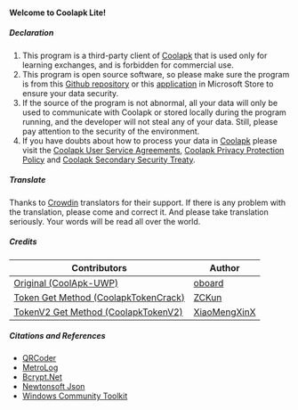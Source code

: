 #### Welcome to Coolapk Lite!

##### Declaration
1. This program is a third-party client of [Coolapk](https://coolapk.com) that is used only for learning exchanges, and is forbidden for commercial use.
2. This program is open source software, so please make sure the program is from this [Github repository](https://github.com/Coolapk-UWP/Coolapk-Lite) or this [application](https://www.microsoft.com/store/apps/9NB8J1BH0D7T) in Microsoft Store to ensure your data security.
3. If the source of the program is not abnormal, all your data will only be used to communicate with Coolapk or stored locally during the program running, and the developer will not steal any of your data. Still, please pay attention to the security of the environment.
4. If you have doubts about how to process your data in [Coolapk](https://coolapk.com) please visit the [Coolapk User Service Agreements](https://m.coolapk.com/mp/user/agreement), [Coolapk Privacy Protection Policy](https://m.coolapk.com/mp/user/privacy) and [Coolapk Secondary Security Treaty](https://m.coolapk.com/mp/user/ershouAgreement).

##### Translate
Thanks to [Crowdin](https://crowdin.com/project/CoolapkLite "Crowdin") translators for their support. If there is any problem with the translation, please come and correct it. And please take translation seriously. Your words will be read all over the world.

##### Credits
| Contributors                                                                                               | Author                                          |
| ---------------------------------------------------------------------------------------------------------- | ----------------------------------------------- |
| [Original (CoolApk-UWP)](https://github.com/oboard/CoolApk-UWP "CoolApk-UWP")                              | [oboard](https://github.com/oboard)             |
| [Token Get Method (CoolapkTokenCrack)](https://github.com/ZCKun/CoolapkTokenCrack "CoolapkTokenCrack")     | [ZCKun](https://github.com/ZCKun)               |
| [TokenV2 Get Method (CoolapkTokenV2)](https://github.com/XiaoMengXinX/FuckCoolapkTokenV2 "CoolapkTokenV2") | [XiaoMengXinX](https://github.com/XiaoMengXinX) |

##### Citations and References
- [QRCoder](https://github.com/codebude/QRCoder "QRCoder")
- [MetroLog](https://github.com/novotnyllc/MetroLog "MetroLog")
- [Bcrypt.Net](https://github.com/BcryptNet/bcrypt.net "Bcrypt.Net")
- [Newtonsoft Json](https://www.newtonsoft.com/json "Newtonsoft Json")
- [Windows Community Toolkit](https://github.com/CommunityToolkit/WindowsCommunityToolkit "Windows Community Toolkit")